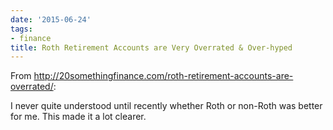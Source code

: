 ```yaml
---
date: '2015-06-24'
tags:
- finance
title: Roth Retirement Accounts are Very Overrated & Over-hyped
---
```


From http://20somethingfinance.com/roth-retirement-accounts-are-overrated/:

I never quite understood until recently whether Roth or non-Roth was better for me. This made it a lot clearer.
